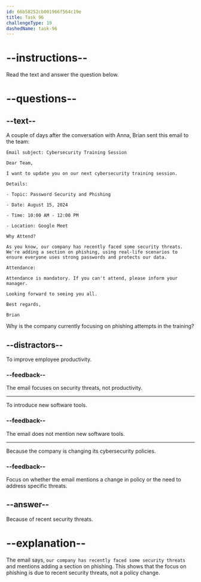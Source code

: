 ```yaml
---
id: 66b58252cb001966f564c19e
title: Task 96
challengeType: 19
dashedName: task-96
---
```

<!-- READING -->

# --instructions--

Read the text and answer the question below.

# --questions--

## --text--

A couple of days after the conversation with Anna, Brian sent this email to the team:

`Email subject: Cybersecurity Training Session`

`Dear Team,`

`I want to update you on our next cybersecurity training session.`

`Details:`

`- Topic: Password Security and Phishing`

`- Date: August 15, 2024`

`- Time: 10:00 AM - 12:00 PM`

`- Location: Google Meet`

`Why Attend?`

`As you know, our company has recently faced some security threats. We're adding a section on phishing, using real-life scenarios to ensure everyone uses strong passwords and protects our data.`

`Attendance:`

`Attendance is mandatory. If you can't attend, please inform your manager.`

`Looking forward to seeing you all.`

`Best regards,`

`Brian`

Why is the company currently focusing on phishing attempts in the training?

## --distractors--

To improve employee productivity.

### --feedback--

The email focuses on security threats, not productivity.

---

To introduce new software tools.

### --feedback--

The email does not mention new software tools.

---

Because the company is changing its cybersecurity policies.

### --feedback--

Focus on whether the email mentions a change in policy or the need to address specific threats.

## --answer--

Because of recent security threats.

# --explanation--

The email says, `our company has recently faced some security threats` and mentions adding a section on phishing. This shows that the focus on phishing is due to recent security threats, not a policy change.

